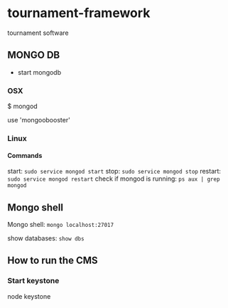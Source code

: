 # tournament-framework
tournament software

## MONGO DB

* start mongodb

### OSX
$ mongod

use 'mongoobooster'

### Linux
#### Commands

start: `sudo service mongod start`
stop: `sudo service mongod stop`
restart: `sudo service mongod restart`
check if mongod is running: `ps aux | grep mongod`

## Mongo shell

Mongo shell: `mongo localhost:27017`

show databases: `show dbs`

## How to run the CMS

### Start keystone

node keystone